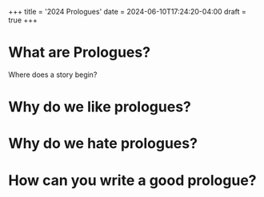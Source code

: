 +++
title = '2024 Prologues'
date = 2024-06-10T17:24:20-04:00
draft = true
+++

# What are Prologues?

Where does a story begin? 

# Why do we like prologues?
# Why do we hate prologues?
# How can you write a good prologue?
